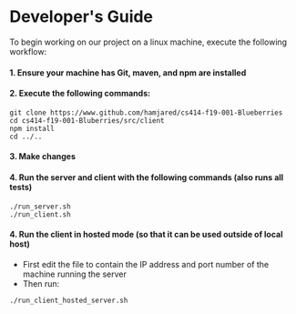 # Developer's Guide
To begin working on our project on a linux machine, execute the following workflow:

#### 1. Ensure your machine has Git, maven, and npm are installed

#### 2. Execute the following commands:

```
git clone https://www.github.com/hamjared/cs414-f19-001-Blueberries
cd cs414-f19-001-Bluberries/src/client
npm install
cd ../..
```

#### 3. Make changes

#### 4. Run the server and client with the following commands (also runs all tests)

```
./run_server.sh
./run_client.sh
```

#### 4. Run the client in hosted mode (so that it can be used outside of local host)
  - First edit the file to contain the IP address and port number of the machine running the server
  - Then run:
  ```
./run_client_hosted_server.sh
```

